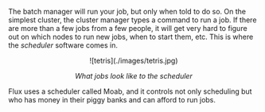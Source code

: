 The batch manager will run your job, but only when told to do so.  On
the simplest cluster, the cluster manager types a command to run a job.
If there are more than a few jobs from a few people, it will get very
hard to figure out on which nodes to run new jobs, when to start them,
etc.  This is where the _scheduler_ software comes in.

<center>
![tetris](./images/tetris.jpg)

_What jobs look like to the scheduler_
</center>

Flux uses a scheduler called Moab, and it controls not only scheduling
but who has money in their piggy banks and can afford to run jobs.
